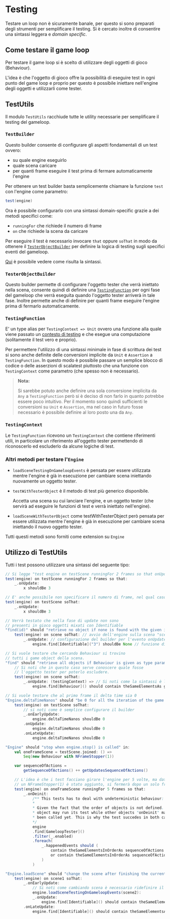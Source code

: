 # Testing
Testare un loop non è sicuramente banale, per questo si sono preparati degli strumenti per semplificare il testing. Si è cercato inoltre di consentire una sintassi leggera e *domain specific*.

## Come testare il game loop
Per testare il game loop si è scelto di utilizzare degli oggetti di gioco (Behaviour).

L'idea è che l'oggetto di gioco offre la possibilità di eseguire test in ogni punto del game loop e proprio per questo è possibile iniettare nell'engine degli oggetti e utilizzarli come tester.

## TestUtils
Il modulo `TestUtils` racchiude tutte le utility necessarie per semplificare il testing del gameloop.

### `TestBuilder`
Questo builder consente di configurare gli aspetti fondamentali di un test ovvero:
- su quale engine eseguirlo
- quale scena caricare
- per quanti frame eseguire il test prima di fermare automaticamente l'engine

Per ottenere un test builder basta semplicemente chiamare la funzione `test` con l'engine come parametro:
```scala
test(engine)
```
Ora è possibile configurarlo con una sintassi domain-specific grazie a dei metodi specifici come:
- `runningFor` che richiede il numero di frame
- `on` che richiede la scena da caricare

Per eseguire il test è necessario invocare `that` oppure `soThat` in modo da ottenere il [`TesterObjectBuilder`](#testerobjectbuilder) per definire la logica di testing sugli specifici eventi del gameloop.

[Qui](#utilizzo-di-testutils) è possibile vedere come risulta la sintassi.

### `TesterObjectBuilder`
Questo builder permette di configurare l'oggetto tester che verrà iniettato nella scena, consente quindi di definire una [`TestingFunction`](#testingfunction) per ogni fase del gameloop che verrà eseguita quando l'oggetto tester arriverà in tale fase.
Inoltre permette anche di definire per quanti frame eseguire l'engine prima di fermarlo automaticamente.

### `TestingFunction`
E' un type alias per `TestingContext => Unit` ovvero una funzione alla quale viene passato un [contesto di testing](#testingcontext) e che esegue una computazione (solitamente il test vero e proprio).

Per permettere l'utilizzo di una sintassi minimale in fase di scrittura dei test si sono anche definite delle conversioni implicite da `Unit` e `Assertion` a `TestingFunction`.
In questo modo è possibile passare un semplice blocco di codice o delle asserzioni di scalatest piuttosto che una funzione con `TestingContext` come parametro (che spesso non è necessario).

> **Nota:**
>
> Si sarebbe potuto anche definire una sola conversione implicita da `Any` a `TestingFunction` però si è deciso di non farlo in quanto potrebbe essere poco intuitivo. Per il momento sono quindi sufficienti le conversioni su `Unit` e `Assertion`, ma nel caso in futuro fosse necessario è possibile definire al loro posto una da `Any`.

### `TestingContext`
Le `TestingFunction` ricevono un `TestingContext` che contiene riferimenti utili, in particolare un riferimento all'oggetto tester permettendo di riconoscerlo ed escluderlo da alcune logiche di test.

### Altri metodi per testare l'`Engine`
- `loadSceneTestingOnGameloopEvents` è pensata per essere utilizzata mentre l'engine è già in esecuzione per cambiare scena iniettando nuovamente un oggetto tester.
- `testWithTesterObject` è il metodo di test più generico disponibile.

    Accetta una scena su cui lanciare l'engine, e un oggetto tester (che servirà ad eseguire le funzioni di test e verrà iniettato nell'engine).
- `loadSceneWithTesterObject` come testWithTesterObject però pensata per essere utilizzata mentre l'engine è già in esecuzione per cambiare scena iniettando il nuovo oggetto tester.

Tutti questi metodi sono forniti come extension su `Engine`

## Utilizzo di TestUtils
Tutti i test possono utilizzare una sintassi del seguente tipo:
```scala
// Si legge "test engine on testScene runningFor 2 frames so that onUpdate x shouldBe 3
test(engine) on testScene runningFor 2 frames so that: 
    _.onUpdate:
        x shouldBe 3

// E' anche possibile non specificare il numero di frame, nel qual caso di default verrà eseguito un solo frame
test(engine) on testScene soThat: 
    _.onUpdate:
        x shouldBe 3
```

```scala
// Verrà testato che nella fase di update non sono
// presenti in gioco oggetti mixati con Identifiable
"find(id)" should "retrieve no object if none is found with the given identifier" in:
    test(engine) on scene soThat: // avvio dell'engine sulla scena "scene"
        _.onUpdate: // configurazione del builder per l'evento onUpdate
            engine.find[Identifiable]("3") shouldBe None // funzione di test
```

```scala
// Si vuole testare che cercando Behaviour si trovino
// tutti i game object della scena.
"find" should "retrieve all objects if Behaviour is given as type parameters" in:
    // Si noti che in questo caso serve conoscere quale fosse
    // l'oggetto tester per poterlo escludere.
    test(engine) on scene soThat:
        _.onUpdate: (testingContext) => // Si noti come la sintassi è la stessa ma basta aggiungere il parametro
            engine.find[Behaviour]() should contain theSameElementsAs gameObjects + testingContext.testerObject
```

```scala
// Si vuole testare che al primo frame il delta time sia 0
"Engine.deltaTimeNanos" should "be 0 for all the iteration of the game loop" in:
    test(engine) on testScene soThat:
        // si noti come è semplice configurare il builder
        _.onEarlyUpdate:
            engine.deltaTimeNanos shouldBe 0
        .onUpdate:
            engine.deltaTimeNanos shouldBe 0
        .onLateUpdate:
            engine.deltaTimeNanos shouldBe 0

```

```scala
"Engine" should "stop when engine.stop() is called" in:
    val oneFrameScene = testScene.joined: () =>
        Seq(new Behaviour with NFrameStopper(1))

    var sequenceOfActions =
        getSequenceOfActions() ++ getUpdatesSequenceOfActions()

    // L'idea è che i test facciano girare l'engine per 5 volte, ma dato che
    // un NFrameStopper(1) è stato aggiunto, si fermerà dopo un solo frame
    test(engine) on oneFrameScene runningFor 5 frames so that:
        _.onDeinit:
            /** This tests has to deal with undeterministic behaviour:
            *
            * Given the fact that the order of objects is not defined. The tester
            * object may run its test while other objects "onDeinit" may not have
            * been called yet. This is why the test succedes in both cases.
            */
            engine
            .find[GameloopTester]()
            .filter(_.enabled)
            .foreach(
                _.happenedEvents should (
                    contain theSameElementsInOrderAs sequenceOfActions :+ Deinit
                    or contain theSameElementsInOrderAs sequenceOfActions
                )
            )
```

```scala
"Engine.loadScene" should "change the scene after finishing the current frame" in:
    test(engine) on scene1 soThat:
        _.onEarlyUpdate:
            // Si noti come cambiando scena è necessario ridefinire il testing da effettuare
            engine.loadSceneTestingOnGameloopEvents(scene2):
            _.onUpdate:
                engine.find[Identifiable]() should contain theSameElementsAs scene2()
        .onLateUpdate:
            engine.find[Identifiable]() should contain theSameElementsAs scene1()
```